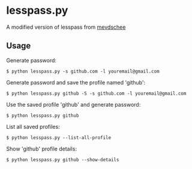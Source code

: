 # lesspass.py

A modified version of lesspass from [mevdschee](https://github.com/mevdschee/lesspass.py)

## Usage

Generate password:

```shell
$ python lesspass.py -s github.com -l youremail@gmail.com
```

Generate password and save the profile named 'github':

```shell
$ python lesspass.py github -S -s github.com -l youremail@gmail.com
```

Use the saved profile 'github' and generate password:

```shell
$ python lesspass.py github
```

List all saved profiles:

```shell
$ python lesspass.py --list-all-profile
```

Show 'github' profile details:

```shell
$ python lesspass.py github --show-details
```


